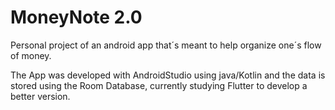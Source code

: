 # MoneyNote 2.0
Personal project of an android app that´s meant to help organize one´s flow of money.

The App was developed with AndroidStudio using java/Kotlin and the data is stored using the Room Database, currently studying Flutter to develop a better version.
